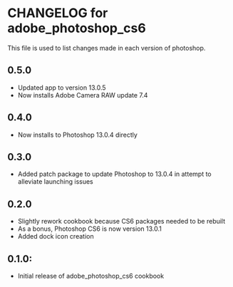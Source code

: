 # CHANGELOG for adobe_photoshop_cs6

This file is used to list changes made in each version of photoshop.

## 0.5.0

* Updated app to version 13.0.5
* Now installs Adobe Camera RAW update 7.4

## 0.4.0
* Now installs to Photoshop 13.0.4 directly

## 0.3.0

* Added patch package to update Photoshop to 13.0.4 in attempt to alleviate launching issues

## 0.2.0

* Slightly rework cookbook because CS6 packages needed to be rebuilt
* As a bonus, Photoshop CS6 is now version 13.0.1
* Added dock icon creation

## 0.1.0:

* Initial release of adobe_photoshop_cs6 cookbook